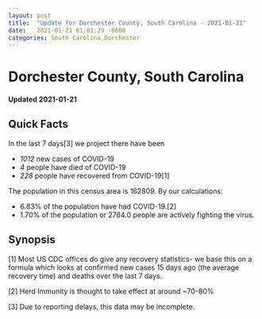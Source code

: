```yaml
---
layout: post
title:  "Update for Dorchester County, South Carolina - 2021-01-21"
date:   2021-01-21 01:01:29 -0600
categories: South Carolina,Dorchester
---
```


# Dorchester County, South Carolina
#### Updated 2021-01-21

## Quick Facts

In the last 7 days[3] we project there have been
- *1012* new cases of COVID-19
- *4* people have died of COVID-19
- *228* people have recovered from COVID-19[1]

The population in this census area is 162809. By our calculations:
- 6.83% of the population have had COVID-19.[2]
- 1.70% of the population or 2764.0 people are actively fighting the virus.

## Synopsis




[1] Most US CDC offices do give any recovery statistics- we base this on a formula which looks at confirmed new cases
15 days ago (the average recovery time) and deaths over the last 7 days.

[2] Herd Immunity is thought to take effect at around ~70-80%

[3] Due to reporting delays, this data may be incomplete.
 
    